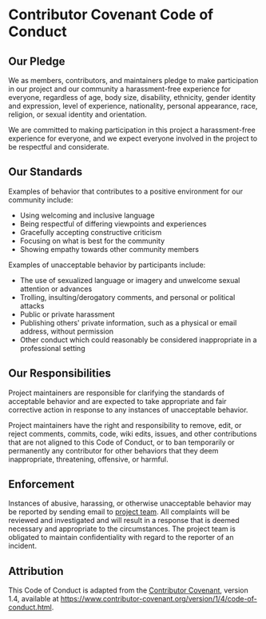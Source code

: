 # Contributor Covenant Code of Conduct

## Our Pledge

We as members, contributors, and maintainers pledge to make participation in our project and our community a
harassment-free experience for everyone, regardless of age, body size, disability, ethnicity, gender identity and
expression, level of experience, nationality, personal appearance, race, religion, or sexual identity and orientation.

We are committed to making participation in this project a harassment-free experience for everyone, and we expect
everyone involved in the project to be respectful and considerate.

## Our Standards

Examples of behavior that contributes to a positive environment for our community include:

- Using welcoming and inclusive language
- Being respectful of differing viewpoints and experiences
- Gracefully accepting constructive criticism
- Focusing on what is best for the community
- Showing empathy towards other community members

Examples of unacceptable behavior by participants include:

- The use of sexualized language or imagery and unwelcome sexual attention or advances
- Trolling, insulting/derogatory comments, and personal or political attacks
- Public or private harassment
- Publishing others' private information, such as a physical or email address, without permission
- Other conduct which could reasonably be considered inappropriate in a professional setting

## Our Responsibilities

Project maintainers are responsible for clarifying the standards of acceptable behavior and are expected to take
appropriate and fair corrective action in response to any instances of unacceptable behavior.

Project maintainers have the right and responsibility to remove, edit, or reject comments, commits, code, wiki edits,
issues, and other contributions that are not aligned to this Code of Conduct, or to ban temporarily or permanently any
contributor for other behaviors that they deem inappropriate, threatening, offensive, or harmful.

## Enforcement

Instances of abusive, harassing, or otherwise unacceptable behavior may be reported by sending email
to [project team](mailto:manishjalui11@gmail.com). All complaints will be reviewed and investigated and will result in a
response that is deemed necessary and appropriate to the circumstances. The project team is obligated to maintain
confidentiality with regard to the reporter of an incident.

## Attribution

This Code of Conduct is adapted from the [Contributor Covenant](https://www.contributor-covenant.org/), version 1.4,
available at https://www.contributor-covenant.org/version/1/4/code-of-conduct.html.

